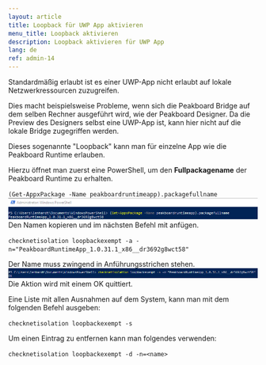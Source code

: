 ```yaml
---
layout: article
title: Loopback für UWP App aktivieren
menu_title: Loopback aktivieren
description: Loopback aktivieren für UWP App
lang: de
ref: admin-14
---
```


Standardmäßig erlaubt ist es einer UWP-App nicht erlaubt auf lokale Netzwerkressourcen zuzugreifen.

Dies macht beispielsweise Probleme, wenn sich die Peakboard Bridge auf dem selben Rechner ausgeführt wird, wie der Peakboard Designer. Da die Preview des Designers selbst eine UWP-App ist, kann hier nicht auf die lokale Bridge zugegriffen werden.

Dieses sogenannte "Loopback" kann man für einzelne App wie die Peakboard Runtime erlauben.

Hierzu öffnet man zuerst eine PowerShell, um den __Fullpackagename__ der Peakboard Runtime zu erhalten.

`(Get-AppxPackage -Name peakboardruntimeapp).packagefullname`
![01-get-packagefullname](/assets/images/admin/loopback/01-get-packagefullname.png)
Den Namen kopieren und im nächsten Befehl mit anfügen.

`checknetisolation loopbackexempt -a -n="PeakboardRuntimeApp_1.0.31.1_x86__dr3692g8wct58"`

Der Name muss zwingend in Anführungsstrichen stehen.
![02-add-loopback-exception](/assets/images/admin/loopback/02-add-loopback-exception.png)
Die Aktion wird mit einem OK quittiert.

Eine Liste mit allen Ausnahmen auf dem System, kann man mit dem folgenden Befehl ausgeben:

`checknetisolation loopbackexempt -s`

Um einen Eintrag zu entfernen kann man folgendes verwenden:

`checknetisolation loopbackexempt -d -n=<name>`

